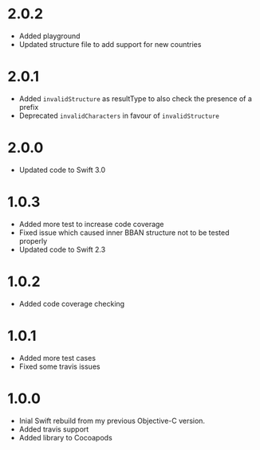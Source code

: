 # 2.0.2
* Added playground
* Updated structure file to add support for new countries

# 2.0.1
* Added `invalidStructure` as resultType to also check the presence of a prefix
* Deprecated `invalidCharacters` in favour of `invalidStructure`

# 2.0.0

* Updated code to Swift 3.0

# 1.0.3

* Added more test to increase code coverage
* Fixed issue which caused inner BBAN structure not to be tested properly
* Updated code to Swift 2.3

# 1.0.2

* Added code coverage checking

# 1.0.1

* Added more test cases
* Fixed some travis issues 

# 1.0.0

* Inial Swift rebuild from my previous Objective-C version.
* Added travis support
* Added library to Cocoapods
